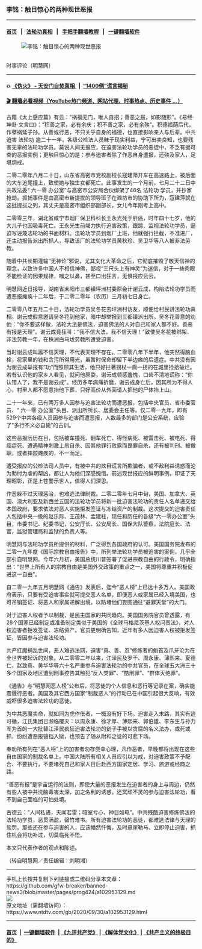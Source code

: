 ### 李铭：触目惊心的两种现世恶报
------------------------

#### [首页](https://github.com/gfw-breaker/banned-news3/blob/master/README.md) &nbsp;&nbsp;|&nbsp;&nbsp; [法轮功真相](https://github.com/begood0513/basic/blob/master/README.md)  &nbsp;&nbsp;|&nbsp;&nbsp; [手把手翻墙教程](https://github.com/gfw-breaker/guides/wiki)  &nbsp;&nbsp;|&nbsp;&nbsp; [一键翻墙软件](https://github.com/gfw-breaker/nogfw/blob/master/README.md)  



<div><div class="featured_image">
 <figure>
  <img alt="李铭：触目惊心的两种现世恶报" src="https://i.ntdtv.com/assets/uploads/2019/09/2013-8-3-overseas-commentary01-800x450.jpg"/>
 </figure><br/>
 <span class="caption">
  时事评论（明慧网）
 </span>
</div>
</div><hr/>

#### 💥 [《伪火》 - 天安门自焚真相 ](http://158.247.195.190:10000/videos/blog/weihuo.html)&nbsp; |&nbsp; [“1400例”谎言揭秘  ](http://158.247.195.190:10000/videos/blog/jiexi1400.html)

#### [ 🎬  翻墙必看视频（YouTube热门频道、网站代理、时事热点、历史事件 ...）](https://github.com/gfw-breaker/links/blob/master/banned.md)

<div><div class="post_content" itemprop="articleBody">
 <p>
  古籍《太上感应篇》有云：“祸福无门，唯人自招；善恶之报，如影随形”。《易经·坤卦·文言曰》：“积善之家，必有余庆；积不善之家，必有余殃”。积德福荫后代，作孽祸延子孙。从善或行恶，不只关乎自身的福德，也直接影响亲人与后辈。中共迫害
  <ok href="https://www.ntdtv.com/gb/法轮功.htm">
   法轮功
  </ok>
  逾二十一年，各级公检法人员昧于现实利益，宁可出卖良知，也要残害无辜的法轮功学员。莫说人间无报应，在迫害法轮功学员的恶徒中，不乏有据可查的恶报实例；更触目惊心的是：参与迫害者除了作恶自身遭报，还殃及家人，足堪炯戒。
 </p>
 <p>
  二零二零年八月二十日，山东省高密市党校副校长寇建萍开车在高速路上，被后面的大车追尾撞上，致使她与独生女都死亡。此事发生的一个月前，七月二十二日中共政法委“
  <ok href="https://www.ntdtv.com/gb/六一零.htm">
   六一零
  </ok>
  办公室”与高密市公安局合伙绑架了46名
  <ok href="https://www.ntdtv.com/gb/法轮功.htm">
   法轮功
  </ok>
  学员，并抄家抢劫。抓捕事件是由高密市新提拔的领导班子在潍坊市的协助下所为，寇建萍就在这批提拔之列，其丈夫是高密市组织部副部长，女儿今年刚考上高中。
 </p>
 <p>
  二零零三年，湖北省咸宁市烟厂保卫科科长王永光死于肝癌，时年四十七岁，他的大儿子也因吸毒死亡。王永光生前竭力执行迫害政策，跟踪、监视法轮功学员，逼迫写诬蔑法轮功的书面材料。法轮功学员到烟厂上班，他就强行拦截，不准进厂，还主动报告派出所抓人，导致该厂的法轮功学员黄秋珍、吴卫华等八人被非法劳教。
 </p>
 <p>
  随着中共长期灌输“无神论”邪说，尤其文化大革命之后，它彻底摧毁了敬天信神的理念，以致许多中国人不相信神佛，鄙视“三尺头上有神灵”为迷信，对于一些肉眼不能检证的因果规律，嗤之以鼻，甚至口出狂言，无惧报应云云。
 </p>
 <p>
  明慧网近日报导，湖南省耒阳市三都镇坪洲村委原会计谢云成，构陷法轮功学员而遭恶报瘫痪十二年后，于二零二零年（农历）三月初七日身亡。
 </p>
 <p>
  二零零八年五月二十日，法轮功学员吴冬花去坪洲村访友，顺便给村民讲法轮功真相。谢云成假意邀请吴冬花到他家，暗中却举报到三都镇派出所。吴冬花善意的劝他：“你不要这样做，法轮大法是佛法，迫害佛法的人对自己和家人都不好。善恶有报是天理”。谢云成竟狂叫：“我不信大法，我不信天理！”致使吴冬花被绑架、非法劳教一年，在株洲白马垅劳教所遭受迫害。
 </p>
 <p>
  当时谢云成叫嚣不信天理，不代表天理不存在。二零零八年下半年，他突然得脑血栓，将家里的钱和贪污所得用光，虽暂时保命却留下半边瘫的后遗症。中共没有因为谢云成举报有“功”而照顾其生活，他只好拄著拐杖一瘸一拐的在城里捡拾破烂。若有认识他的家乡人看见，就问他原委，谢云成顿感羞愧，口齿不清地谎称：“你认错人了，我不是谢云成”。经历多年病痛折磨，谢云成身亡后，因其所为不得人心，村里人都不愿意抬他下葬，只好高价从外面请人把他的尸体抬上山。
 </p>
 <p>
  二十一年来，已有两万多人因参与迫害法轮功而遭恶报，包括中央官员、省市委官员、“
  <ok href="https://www.ntdtv.com/gb/六一零.htm">
   六一零
  </ok>
  办公室”头目、派出所所长、居委会主任等。仅二零一九年，即有529个中共各级人员因参与迫害而遭恶报，人数最多的部门是公安系统，应验了“多行不义必自毙”的古训。
 </p>
 <p>
  这些恶报历历在目，包括被车撞死、翻车死亡、得怪病死、被雷击死、被电死、得癌症死、遭遇精神刺激上吊自杀、因其他罪行败露而畏罪自杀，还有被判刑、被撤职，或者摔跤瘫痪的，不一而足。
 </p>
 <p>
  遭受报应的公检法司人员中，有被中共的炫目谎言所欺骗者，或不敌利益诱惑而沦为助纣为虐的帮凶，都让人为他们深感惋惜。前述现世报应的鲜明事例，印证了天理昭彰，正是上苍警示世人，值得人们深思。
 </p>
 <p>
  作恶躲不过天理惩治，也难逃法律制裁。二零二零年七月中旬，美国、加拿大、英国、澳大利亚及新西兰五国的法轮功学员将新一批迫害法轮功的责任人名单递交给本国政府，要求依法对恶人实施拒发签证与冻结资产的制裁。这次提交的迫害责任人包括中央一级的赵乐际、王茂林、孟建柱，现任和历任的各级“六一零办公室”头目，市委书记、纪委书记，公安厅长、公安局长、国保大队警察，法院庭长、法官，监狱管理局和监狱的负责人等。
 </p>
 <p>
  明慧网与法轮功学员所提供的材料，广泛得到各国政府的认可。美国国务院发布的二零一九年度《国际宗教自由报告》中，所列举法轮功学员被迫害的案例，几乎全部引自明慧网。今年六月初，美国总统川普签署了促进宗教自由的行政令，明确指出：“世界上所有人的宗教自由是美国外交政策的重点之一，美国将尊重并积极促进这一自由”。
 </p>
 <p>
  自二零一九年五月明慧网《通告》发表后，迄今“恶人榜”上已达十多万人。美国政府表示，只要有受迫害事实就可提交恶人名单，即便恶人或家属已经入境美国，也可吊销签证、将恶人和家属递解出境，以防堵他们妄图通往“避罪天堂”的大门。
 </p>
 <p>
  对于迫害人权者予以制裁，是民主国家的共同趋向。美国国务院官员曾透露，有28个国家已经制定或准备制定类似于美国的《全球马格尼茨基人权问责法》，对人权迫害者拒发签证、冻结资产。官员更明确告知，近年有多人因迫害人权被拒发签证，皆因参与迫害法轮功。
 </p>
 <p>
  共产红魔祸乱世间，恶人难逃法网，迫害“真、善、忍”修炼者的魁首及爪牙沦为在全世界被起诉的对象。从二零零二年以来，江泽民及罗干、周永康、薄熙来、夏德仁、赵致真、黄华华等六十名严重参与迫害法轮功的中共官员，在全球五大洲三十多个国家及地区遭到刑事控告其触犯“反人类罪”、“酷刑罪”、“群体灭绝罪”。
 </p>
 <p>
  《通告》与“明慧网恶人榜”公布后，将恶徒的个人信息和恶行等记录在案，确实能震慑行恶者。美国及其它西方国家“制裁恶人”的行动已在中国引起很大反响，有效威吓很多迫害法轮功的恶徒。
 </p>
 <p>
  为中共恶魔卖命，就如同为虎作伥者，一概没有好下场。迫害走入末路，其实有迹可循，江氏集团已濒临覆灭：以周永康、徐才厚、薄熙来、郭伯雄、李东生与孙力军为首的一大批替江泽民疯狂迫害法轮功的刽子手被以贪腐的名义法办，或死或抓，纷纷遭恶报锒铛入狱，也预告了随从附和之徒的可悲下场。
 </p>
 <p>
  奉劝所有列在“恶人榜”上的加害者勿存侥幸心理，凡作恶者，早晚都将出现在这些自由国家的制裁名单上。中国大陆所有相关人员应引以为戒，对迫害政策不予配合、不要执行，不要堵死自己和家人日后赴西方国家定居、学习、旅游或经商之路。
 </p>
 <p>
  “善恶有报”是宇宙运行的法则，即使大量的恶报发生在迫害者的身上与周边，仍然有些人被中共洗脑毒害太深，加之名利的诱惑，还冥顽不灵的参与迫害法轮功，看不到自己面临的可怕处境。
 </p>
 <p>
  古德云：“人间私语，天闻若雷；暗室亏心，神目如电”。中共残酷迫害修炼佛法的法轮功学员，恶贯满盈，罄竹难书。所有迫害法轮功的恶徒，都难逃法律与天理的惩罚。那些还在参与迫害的人，应该幡然忏悔，及时悬崖勒马、立即停止迫害，抓住机会将功补过，切莫临死不悟。
 </p>
 <p>
  本文只代表作者的观点和陈述。
 </p>
 <p>
  （转自明慧网／责任编辑：刘明湘）
 </p>
 <div class="single_ad">
 </div>
</div>
</div>
<hr/>
手机上长按并复制下列链接或二维码分享本文章：<br/>
https://github.com/gfw-breaker/banned-news3/blob/master/pages/prog424/a102953129.md <br/>
<a href='https://github.com/gfw-breaker/banned-news3/blob/master/pages/prog424/a102953129.md'><img src='https://github.com/gfw-breaker/banned-news3/blob/master/pages/prog424/a102953129.md.png'/></a> <br/>
原文地址（需翻墙访问）：https://www.ntdtv.com/gb/2020/09/30/a102953129.html


------------------------
#### [首页](https://github.com/gfw-breaker/banned-news3/blob/master/README.md) &nbsp;|&nbsp; [一键翻墙软件](https://github.com/gfw-breaker/nogfw/blob/master/README.md) &nbsp;| [《九评共产党》](https://github.com/gfw-breaker/9ping.md/blob/master/README.md#九评之一评共产党是什么) | [《解体党文化》](https://github.com/gfw-breaker/jtdwh.md/blob/master/README.md) | [《共产主义的终极目的》](https://github.com/gfw-breaker/gczydzjmd.md/blob/master/README.md)


<img src='http://gfw-breaker.win/banned-news3/pages/prog424/a102953129.md' width='0px' height='0px'/>